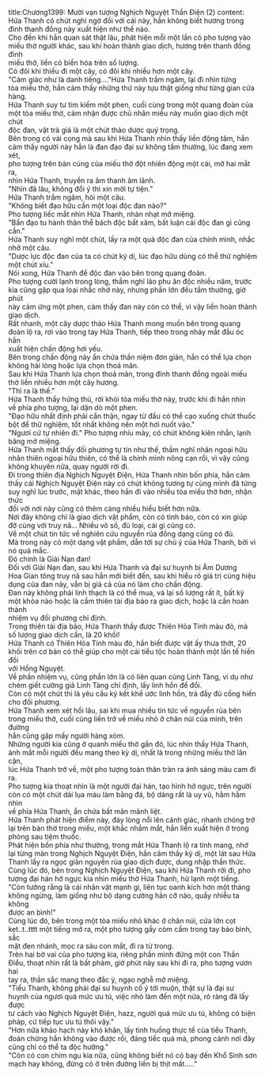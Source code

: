 title:Chương1399: Mười vạn tượng Nghịch Nguyệt Thần Điện (2)
content:
Hứa Thanh có chút nghi ngờ đối với cái này, hắn không biết hương trong<br>đỉnh thanh đồng này xuất hiện như thế nào.<br>Cho đến khi hắn quan sát thật lâu, phát hiện mỗi một lần có pho tượng vào<br>miếu thờ người khác, sau khi hoàn thành giao dịch, hương trên thanh đồng đỉnh<br>miếu thờ, liền có biến hóa trên số lượng.<br>Có đôi khi thiếu đi một cây, có đôi khi nhiều hơn một cây.<br>"Cảm giác như là danh tiếng...."Hứa Thanh trầm ngâm, lại đi nhìn từng<br>tòa miếu thờ, hắn cảm thấy những thứ này tựu thật giống như từng gian cửa<br>hàng.<br>Hứa Thanh suy tư tìm kiếm một phen, cuối cùng trong một quang đoàn của<br>một tòa miếu thờ, cảm nhận được chủ nhân miếu này muốn giao dịch một chút<br>độc đan, vật trả giá là một chút thảo dược quý trọng.<br>Bên trong có vài cọng mà sau khi Hứa Thanh nhìn thấy liền động tâm, hắn<br>cảm thấy người này hẳn là đan đạo đại sư không tầm thường, lúc đang xem xét,<br>pho tượng trên bàn cúng của miếu thờ đột nhiên động một cái, mở hai mắt ra,<br>nhìn Hứa Thanh, truyền ra âm thanh âm lãnh.<br>"Nhìn đã lâu, không đổi ý thì xin mời tự tiện."<br>Hứa Thanh trầm ngâm, hỏi một câu.<br>"Không biết đạo hữu cần một loại độc đan nào?"<br>Pho tượng liếc mắt nhìn Hứa Thanh, nhàn nhạt mở miệng.<br>"Bần đạo tu hành thân thể bách độc bất xâm, bất luận cái độc đan gì cũng<br>cần."<br>Hứa Thanh suy nghĩ một chút, lấy ra một quả độc đan của chính mình, nhắc<br>nhở một câu.<br>"Dược lực độc đan của ta có chút kỳ dị, lúc đạo hữu dùng có thể thử nghiệm<br>một chút xíu."<br>Nói xong, Hứa Thanh để độc đan vào bên trong quang đoàn.<br>Pho tượng cười lạnh trong lòng, thầm nghĩ lão phu ăn độc nhiều năm, trước<br>kia cũng gặp qua loại nhắc nhở này, nhưng phần lớn đều tầm thường, giờ phút<br>này cảm ứng một phen, cảm thấy đan này còn có thể, vì vậy liền hoàn thành<br>giao dịch.<br>Rất nhanh, một cây dược thảo Hứa Thanh mong muốn bên trong quang<br>đoàn lộ ra, rơi vào trong tay Hứa Thanh, tiếp theo trong nháy mắt đầu óc hắn<br>xuất hiện chấn động hơi yếu.<br>Bên trong chấn động này ẩn chứa thần niệm đơn giản, hắn có thể lựa chọn<br>không hài lòng hoặc lựa chọn thoả mãn.<br>Sau khi Hứa Thanh lựa chọn thoả mãn, trong đỉnh thanh đồng ngoài miếu<br>thờ liền nhiều hơn một cây hương.<br>"Thì ra là thế."<br>Hứa Thanh thấy hứng thú, rời khỏi tòa miếu thờ này, trước khi đi hắn nhìn<br>về phía pho tượng, lại dặn dò một phen.<br>"Đạo hữu nhất định phải cẩn thận, ngay từ đầu có thể cạo xuống chút thuốc<br>bột để thử nghiệm, tốt nhất không nên một hơi nuốt vào."<br>"Ngươi cứ tự nhiên đi." Pho tượng nhíu mày, có chút không kiên nhẫn, lạnh<br>băng mở miệng.<br>Hứa Thanh mắt thấy đối phương tự tin như thế, thầm nghĩ nhân ngoại hữu<br>nhân thiên ngoại hữu thiên, có thể là chính mình nông cạn rồi, vì vậy cũng<br>không khuyên nữa, quay người rời đi.<br>Đi trong thiên địa Nghịch Nguyệt Điện, Hứa Thanh nhìn bốn phía, hắn cảm<br>thấy cái Nghịch Nguyệt Điện này có chút không tương tự cùng mình đã từng<br>suy nghĩ lúc trước, mặt khác, theo hắn đi vào nhiều tòa miếu thờ hơn, nhận thức<br>đối với nơi này cũng có thêm càng nhiều hiểu biết hơn nữa.<br>Nơi đây không chỉ là giao dịch vật phẩm, còn có tình báo, còn có xin giúp<br>đỡ cùng với truy nã... Nhiều vô số, đủ loại, cái gì cũng có.<br>Về một chút tin tức về nghiên cứu nguyền rủa đồng dạng cũng có đủ.<br>Mà trong này có một dạng vật phẩm, dẫn tới sự chú ý của Hứa Thanh, bởi vì<br>nó quá mắc.<br>Đó chính là Giải Nạn đan!<br>Đối với Giải Nạn đan, sau khi Hứa Thanh và đại sư huynh bị Âm Dương<br>Hoa Gian tông truy nã sau hắn mới biết đến, sau khi hiểu rõ giá trị cùng hiệu<br>dụng của đan này, vẫn bị giá cả của nó làm cho chấn động.<br>Đan này không phải linh thạch là có thể mua, vả lại số lượng rất ít, bất kỳ<br>một khỏa nào hoặc là cầm thiên tài địa bảo ra giao dịch, hoặc là cần hoàn thành<br>nhiệm vụ đối phương chỉ định.<br>Trong thiên tài địa bảo, Hứa Thanh thấy được Thiên Hỏa Tinh màu đỏ, mà<br>số lượng giao dịch cần, là 20 khối!<br>Hứa Thanh có Thiên Hỏa Tinh màu đỏ, hắn biết được vật ấy thưa thớt, 20<br>khối trên cơ bản có thể giúp cho một cái tiểu tộc hoàn thành một lần tế hiến đối<br>với Hồng Nguyệt.<br>Về phần nhiệm vụ, cũng phần lớn là có liên quan cùng Linh Tàng, ví dụ như<br>chém giết cường giả Linh Tàng chỉ định, lấy linh hồn để đổi.<br>Còn có một chút thì là yêu cầu ký kết khế ước linh hồn, trả đầy đủ cống hiến<br>cho đối phương.<br>Hứa Thanh xem xét hồi lâu, sai khi mua nhiều tin tức về nguyền rủa bên<br>trong miếu thờ, cuối cùng liền trở về miếu nhỏ ở chân núi của mình, trên đường<br>hắn cũng gặp mấy người hàng xóm.<br>Những người kia cũng ở quanh miếu thờ gần đó, lúc nhìn thấy Hứa Thanh,<br>ánh mắt mỗi người đều mang theo kỳ dị, nhất là trong những miếu thờ lân cận,<br>lúc Hứa Thanh trở về, một pho tượng toàn thân tràn ra ánh sáng màu cam đi ra.<br>Pho tượng kia thoạt nhìn là một người đại hán, tạo hình hở ngực, trên người<br>còn có một chút dải lụa màu làm bằng đá, bộ dáng rất là uy vũ, hằm hằm nhìn<br>về phía Hứa Thanh, ẩn chứa bất mãn mãnh liệt.<br>Hứa Thanh phát hiện điểm này, đáy lòng nổi lên cảnh giác, nhanh chóng trở<br>lại trên bàn thờ trong miếu, một khắc nhắm mắt, hắn liền xuất hiện ở trong<br>phòng sau tiệm thuốc.<br>Phát hiện bốn phía như thường, trong mắt Hứa Thanh lộ ra tinh mang, nhớ<br>lại từng màn trong Nghịch Nguyệt Điện, hắn cảm thấy kỳ dị, một lát sau Hứa<br>Thanh lấy ra ngọc giản nguyền rủa giao dịch được, dung nhập thần thức.<br>Cùng lúc đó, bên trong Nghịch Nguyệt Điện, sau khi Hứa Thanh rời đi, pho<br>tượng đại hán hở ngực kia nhìn miếu thờ Hứa Thanh, hừ lạnh một tiếng.<br>"Còn tưởng rằng là cái nhân vật mạnh gì, liên tục oanh kích hơn một tháng<br>không ngừng, làm giống như bộ dạng cường hãn cỡ nào, quấy nhiễu ta không<br>được an bình!"<br>Cùng lúc đó, bên trong một tòa miếu nhỏ khác ở chân núi, cửa lớn cọt<br>kẹt..t..tttt một tiếng mở ra, một pho tượng gầy còm cầm trong tay bảo bình, sắc<br>mặt đen nhánh, mọc ra sáu con mắt, đi ra từ trong.<br>Trên hai bờ vai của pho tượng kia, riêng phần mình đứng một con Thần<br>Điểu, thoạt nhìn rất là bất phàm, giờ phút này sau khi đi ra, pho tượng vươn hai<br>tay ra, thần sắc mang theo đắc ý, ngạo nghễ mở miệng.<br>"Tiểu Thanh, không phải đại sư huynh cố ý tới muộn, thật sự là đại sư<br>huynh của ngươi quá mức ưu tú, việc nhỏ làm đến một nửa, rõ ràng đã lấy được<br>tư cách vào Nghịch Nguyệt Điện, hazz, người quá mức ưu tú, không có biện<br>pháp, cứ tiếp tục ưu tú thôi vậy."<br>"Hơn nữa khảo hạch này khó khăn, lấy tình huống thực tế của tiểu Thanh,<br>đoán chừng hắn không vào được rồi, đáng tiếc quá mà, phong cảnh nơi đây<br>cũng chỉ có thể ta độc hưởng."<br>"Còn có con chim ngu kia nữa, cũng không biết nó có bay đến Khổ Sinh sơn<br>mạch hay không, đừng có ở trên đường liền bị thịt mất....."